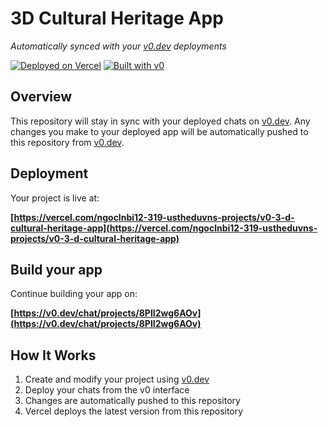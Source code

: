 # 3D Cultural Heritage App

*Automatically synced with your [v0.dev](https://v0.dev) deployments*

[![Deployed on Vercel](https://img.shields.io/badge/Deployed%20on-Vercel-black?style=for-the-badge&logo=vercel)](https://vercel.com/ngoclnbi12-319-ustheduvns-projects/v0-3-d-cultural-heritage-app)
[![Built with v0](https://img.shields.io/badge/Built%20with-v0.dev-black?style=for-the-badge)](https://v0.dev/chat/projects/8PII2wg6AOv)

## Overview

This repository will stay in sync with your deployed chats on [v0.dev](https://v0.dev).
Any changes you make to your deployed app will be automatically pushed to this repository from [v0.dev](https://v0.dev).

## Deployment

Your project is live at:

**[https://vercel.com/ngoclnbi12-319-ustheduvns-projects/v0-3-d-cultural-heritage-app](https://vercel.com/ngoclnbi12-319-ustheduvns-projects/v0-3-d-cultural-heritage-app)**

## Build your app

Continue building your app on:

**[https://v0.dev/chat/projects/8PII2wg6AOv](https://v0.dev/chat/projects/8PII2wg6AOv)**

## How It Works

1. Create and modify your project using [v0.dev](https://v0.dev)
2. Deploy your chats from the v0 interface
3. Changes are automatically pushed to this repository
4. Vercel deploys the latest version from this repository